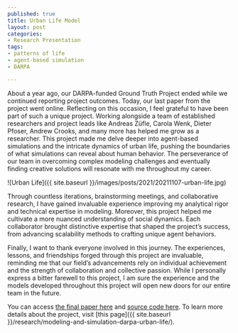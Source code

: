 ```yaml
--- 
published: true
title: Urban Life Model
layout: post
categories: 
- Research Presentation
tags:
- patterns of life
- agent-based simulation 
- DARPA

---
```



About a year ago, our DARPA-funded Ground Truth Project ended while we continued reporting project outcomes. Today, our last paper from the project went online. Reflecting on this occasion, I feel grateful to have been part of such a unique project. Working alongside a team of established researchers and project leads like Andreas Züfle, Carola Wenk, Dieter Pfoser, Andrew Crooks, and many more has helped me grow as a researcher. This project made me delve deeper into agent-based simulations and the intricate dynamics of urban life, pushing the boundaries of what simulations can reveal about human behavior. The perseverance of our team in overcoming complex modeling challenges and eventually finding creative solutions will resonate with me throughout my career.

![Urban Life]({{ site.baseurl }}/images/posts/2021/20211107-urban-life.jpg)

Through countless iterations, brainstorming meetings, and collaborative research, I have gained invaluable experience improving my analytical rigor and technical expertise in modeling. Moreover, this project helped me cultivate a more nuanced understanding of social dynamics. Each collaborator brought distinctive expertise that shaped the project’s success, from advancing scalability methods to crafting unique agent behaviors. 

Finally, I want to thank everyone involved in this journey. The experiences, lessons, and friendships forged through this project are invaluable, reminding me that our field’s advancements rely on individual achievement and the strength of collaboration and collective passion. While I personally express a bitter farewell to this project, I am sure the experience and the models developed throughout this project will open new doors for our entire team in the future.

You can access  [the final paper here](https://link.springer.com/content/pdf/10.1007/s10588-021-09348-7.pdf) and [source code here](https://github.com/gmuggs/pol). To learn more details about the project, visit [this page]({{ site.baseurl }}/research/modeling-and-simulation-darpa-urban-life/).

